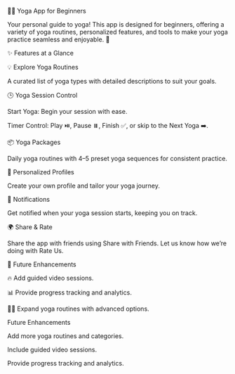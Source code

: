 🧘‍♀️ Yoga App for Beginners

Your personal guide to yoga! This app is designed for beginners, offering a variety of yoga routines, personalized features, and tools to make your yoga practice seamless and enjoyable. 🌟

✨ Features at a Glance

💡 Explore Yoga Routines

A curated list of yoga types with detailed descriptions to suit your goals.

🕒 Yoga Session Control

Start Yoga: Begin your session with ease.

Timer Control: Play ⏯️, Pause ⏸️, Finish ✅, or skip to the Next Yoga ➡️.

📦 Yoga Packages

Daily yoga routines with 4–5 preset yoga sequences for consistent practice.

👤 Personalized Profiles

Create your own profile and tailor your yoga journey.

🔔 Notifications

Get notified when your yoga session starts, keeping you on track.

🌍 Share & Rate

Share the app with friends using Share with Friends.
Let us know how we’re doing with Rate Us.

🌟 Future Enhancements

🔥 Add guided video sessions.

📊 Provide progress tracking and analytics.

🧘‍♀️ Expand yoga routines with advanced options.

Future Enhancements

Add more yoga routines and categories.

Include guided video sessions.

Provide progress tracking and analytics.

